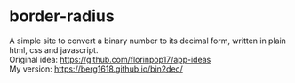 # border-radius
A simple site to convert a binary number to its decimal form, written in plain html, css and javascript.
<br>
Original idea: https://github.com/florinpop17/app-ideas
<br>
My version: https://berg1618.github.io/bin2dec/
